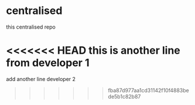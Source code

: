 # centralised
this centralised repo

<<<<<<< HEAD
this is another line from developer 1
=======
add another line developer 2
>>>>>>> fba87d977aa1cd31142f10f4883bede5b1c82b87
